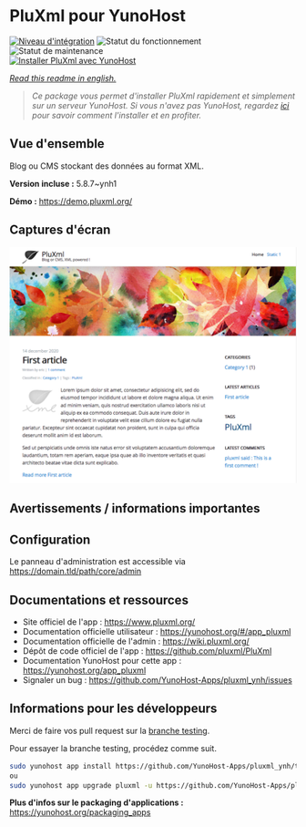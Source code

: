 <!--
N.B.: This README was automatically generated by https://github.com/YunoHost/apps/tree/master/tools/README-generator
It shall NOT be edited by hand.
-->

# PluXml pour YunoHost

[![Niveau d'intégration](https://dash.yunohost.org/integration/pluxml.svg)](https://dash.yunohost.org/appci/app/pluxml) ![Statut du fonctionnement](https://ci-apps.yunohost.org/ci/badges/pluxml.status.svg) ![Statut de maintenance](https://ci-apps.yunohost.org/ci/badges/pluxml.maintain.svg)  
[![Installer PluXml avec YunoHost](https://install-app.yunohost.org/install-with-yunohost.svg)](https://install-app.yunohost.org/?app=pluxml)

*[Read this readme in english.](./README.md)*

> *Ce package vous permet d'installer PluXml rapidement et simplement sur un serveur YunoHost.
Si vous n'avez pas YunoHost, regardez [ici](https://yunohost.org/#/install) pour savoir comment l'installer et en profiter.*

## Vue d'ensemble

Blog ou CMS stockant des données au format XML.

**Version incluse :** 5.8.7~ynh1

**Démo :** https://demo.pluxml.org/

## Captures d'écran

![Capture d'écran de PluXml](./doc/screenshots/screenshot.png)

## Avertissements / informations importantes

## Configuration

Le panneau d'administration est accessible via https://domain.tld/path/core/admin

## Documentations et ressources

* Site officiel de l'app : <https://www.pluxml.org/>
* Documentation officielle utilisateur : <https://yunohost.org/#/app_pluxml>
* Documentation officielle de l'admin : <https://wiki.pluxml.org/>
* Dépôt de code officiel de l'app : <https://github.com/pluxml/PluXml>
* Documentation YunoHost pour cette app : <https://yunohost.org/app_pluxml>
* Signaler un bug : <https://github.com/YunoHost-Apps/pluxml_ynh/issues>

## Informations pour les développeurs

Merci de faire vos pull request sur la [branche testing](https://github.com/YunoHost-Apps/pluxml_ynh/tree/testing).

Pour essayer la branche testing, procédez comme suit.

``` bash
sudo yunohost app install https://github.com/YunoHost-Apps/pluxml_ynh/tree/testing --debug
ou
sudo yunohost app upgrade pluxml -u https://github.com/YunoHost-Apps/pluxml_ynh/tree/testing --debug
```

**Plus d'infos sur le packaging d'applications :** <https://yunohost.org/packaging_apps>
